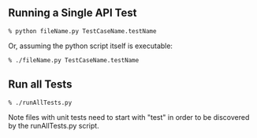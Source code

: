 ## Running a Single API Test

	% python fileName.py TestCaseName.testName

Or, assuming the python script itself is executable:

	% ./fileName.py TestCaseName.testName
	
	
## Run all Tests

	% ./runAllTests.py
	
Note files with unit tests need to start with "test" in order to be discovered by the runAllTests.py script.